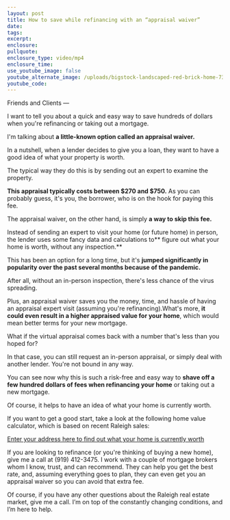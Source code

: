 ```yaml
---
layout: post
title: How to save while refinancing with an “appraisal waiver”
date:
tags:
excerpt:
enclosure:
pullquote:
enclosure_type: video/mp4
enclosure_time:
use_youtube_image: false
youtube_alternate_image: /uploads/bigstock-landscaped-red-brick-home-73094953-1.jpg
youtube_code:
---
```


Friends and Clients —

I want to tell you about a quick and easy way to save hundreds of dollars when you're refinancing or taking out a mortgage.

I'm talking about&nbsp;**a little-known option called an appraisal waiver.**

In a nutshell, when a lender decides to give you a loan, they want to have a good idea of what your property is worth.

The typical way they do this is by sending out an expert to examine the property.

**This appraisal typically costs between $270 and $750.**&nbsp;As you can probably guess, it's you, the borrower, who is on the hook for paying this fee.

The appraisal waiver, on the other hand, is simply&nbsp;**a way to skip this fee.**

Instead of sending an expert to visit your home (or future home) in person, the lender uses some fancy data and calculations to**&nbsp;figure out what your home is worth, without any inspection.**

This has been an option for a long time, but it's&nbsp;**jumped significantly in popularity over the past several months because of the pandemic.**

After all, without an in-person inspection, there's less chance of the virus spreading.

Plus, an appraisal waiver saves you the money, time, and hassle of having an appraisal expert visit (assuming you're refinancing).What's more,**&nbsp;it could even result in a higher appraised value for your home**, which would mean better terms for your new mortgage.

What if the virtual appraisal comes back with a number that's less than you hoped for?

In that case, you can still request an in-person appraisal, or simply deal with another lender. You're not bound in any way.

You can see now why this is such a risk-free and easy way to&nbsp;**shave off a few hundred dollars of fees when refinancing your home**&nbsp;or taking out a new mortgage.

Of course, it helps to have an idea of what your home is currently worth.

If you want to get a good start, take a look at the following home value calculator, which is based on recent Raleigh sales:

[Enter your address here to find out what your home is currently worth](https://www.searchhomesinraleigh.com/homevalue/value)

If you are looking to refinance (or you're thinking of buying a new home), give me a call at (919) 412-3475. I work with a couple of mortgage brokers whom I know, trust, and can recommend. They can help you get the best rate, and, assuming everything goes to plan, they can even get you an appraisal waiver so you can avoid that extra fee.

Of course, if you have any other questions about the Raleigh real estate market, give me a call. I’m on top of the constantly changing conditions, and I’m here to help.&nbsp;
